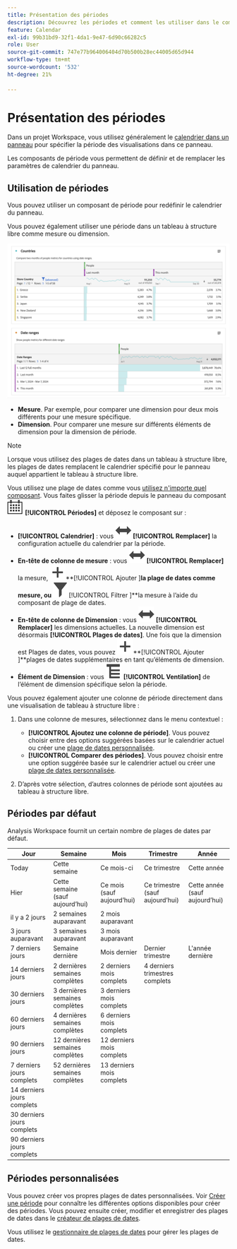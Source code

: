 ```yaml
---
title: Présentation des périodes
description: Découvrez les périodes et comment les utiliser dans le compte rendu des performances.
feature: Calendar
exl-id: 99b31bd9-32f1-4da1-9e47-6d90c66282c5
role: User
source-git-commit: 747e77b964006404d70b500b28ec44005d65d944
workflow-type: tm+mt
source-wordcount: '532'
ht-degree: 21%

---
```


# Présentation des périodes

Dans un projet Workspace, vous utilisez généralement le [calendrier dans un panneau](/help/analysis-workspace/c-panels/panels.md#calendar) pour spécifier la période des visualisations dans ce panneau.

Les composants de période vous permettent de définir et de remplacer les paramètres de calendrier du panneau.

<!-- Very old video, should we show it?

+++ View a video illustrating use of calendar and date ranges

>[!VIDEO](https://video.tv.adobe.com/v/24136?format=jpeg)

{{videoaa}}
+++

-->

## Utilisation de périodes

Vous pouvez utiliser un composant de période pour redéfinir le calendrier du panneau.

Vous pouvez également utiliser une période dans un tableau à structure libre comme mesure ou dimension.

![Utilisation de la plage de dates](/help/components/date-ranges/assets/date-ranges-usage.png)

- **Mesure**. Par exemple, pour comparer une dimension pour deux mois différents pour une mesure spécifique.
- **Dimension**. Pour comparer une mesure sur différents éléments de dimension pour la dimension de période.

>[!NOTE]
>
>Lorsque vous utilisez des plages de dates dans un tableau à structure libre, les plages de dates remplacent le calendrier spécifié pour le panneau auquel appartient le tableau à structure libre.
>

Vous utilisez une plage de dates comme vous [utilisez n&#39;importe quel composant](/help/components/overview.md#analysis-workspace-components). Vous faites glisser la période depuis le panneau du composant ![Calendrier](/help/assets/icons/Calendar.svg) **[!UICONTROL Périodes]** et déposez le composant sur :

- **[!UICONTROL Calendrier]** : vous ![Changer](/help/assets/icons/Switch.svg) **[!UICONTROL Remplacer]** la configuration actuelle du calendrier par la période.
- **En-tête de colonne de mesure** : vous ![Changer](/help/assets/icons/Switch.svg) **[!UICONTROL Remplacer]** la mesure, ![Ajouter](/help/assets/icons/Add.svg)**[!UICONTROL Ajouter ]**la plage de dates comme mesure, ou ![Filtrer](/help/assets/icons/Filter.svg)**[!UICONTROL  Filtrer ]**la mesure à l’aide du composant de plage de dates.
- **En-tête de colonne de Dimension** : vous ![Changer](/help/assets/icons/Switch.svg) **[!UICONTROL Remplacer]** les dimensions actuelles. La nouvelle dimension est désormais **[!UICONTROL Plages de dates]**. Une fois que la dimension est Plages de dates, vous pouvez ![Ajouter](/help/assets/icons/Add.svg)**[!UICONTROL Ajouter ]**plages de dates supplémentaires en tant qu’éléments de dimension.
- **Élément de Dimension** : vous ![Ventilation](/help/assets/icons/Breakdown.svg) **[!UICONTROL Ventilation]** de l’élément de dimension spécifique selon la période.

Vous pouvez également ajouter une colonne de période directement dans une visualisation de tableau à structure libre :

1. Dans une colonne de mesures, sélectionnez dans le menu contextuel :

   - **[!UICONTROL Ajoutez une colonne de période]**. Vous pouvez choisir entre des options suggérées basées sur le calendrier actuel ou créer une [plage de dates personnalisée](#custom-date-ranges).
   - **[!UICONTROL Comparer des périodes]**. Vous pouvez choisir entre une option suggérée basée sur le calendrier actuel ou créer une [plage de dates personnalisée](#custom-date-ranges).

1. D’après votre sélection, d’autres colonnes de période sont ajoutées au tableau à structure libre.

## Périodes par défaut

Analysis Workspace fournit un certain nombre de plages de dates par défaut.


| Jour | Semaine | Mois | Trimestre | Année |
|---|---|---|---|---|
| Today | Cette semaine | Ce mois-ci | Ce trimestre | Cette année |
| Hier | Cette semaine (sauf aujourd’hui) | Ce mois (sauf aujourd’hui) | Ce trimestre (sauf aujourd’hui) | Cette année (sauf aujourd’hui) |
| il y a 2 jours | 2 semaines auparavant | 2 mois auparavant |   |  |
| 3 jours auparavant | 3 semaines auparavant | 3 mois auparavant |  | |
| 7 derniers jours | Semaine dernière | Mois dernier | Dernier trimestre | L&#39;année dernière |
| 14 derniers jours | 2 dernières semaines complètes | 2 derniers mois complets | 4 derniers trimestres complets | |
| 30 derniers jours | 3 dernières semaines complètes | 3 derniers mois complets | | |
| 60 derniers jours | 4 dernières semaines complètes | 6 derniers mois complets | | |
| 90 derniers jours | 12 dernières semaines complètes | 12 derniers mois complets | | |
| 7 derniers jours complets | 52 dernières semaines complètes | 13 derniers mois complets | | |
| 14 derniers jours complets | | | | |
| 30 derniers jours complets | | | | |
| 90 derniers jours complets | | | | |

<table style="table-layout:fixed">

## Périodes personnalisées

Vous pouvez créer vos propres plages de dates personnalisées. Voir [Créer une période](/help/components/date-ranges/create.md) pour connaître les différentes options disponibles pour créer des périodes. Vous pouvez ensuite créer, modifier et enregistrer des plages de dates dans le [créateur de plages de dates](create.md#date-range-builder).

Vous utilisez le [gestionnaire de plages de dates](manage.md) pour gérer les plages de dates.
